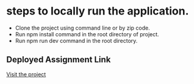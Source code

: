 # steps to locally run the application.



- Clone the project using command line or by zip code.
- Run npm install command in the root directory of project.
- Run npm run dev command in the root directory.

## Deployed Assignment Link

[Visit the project](https://accu-knox-six.vercel.app/)
